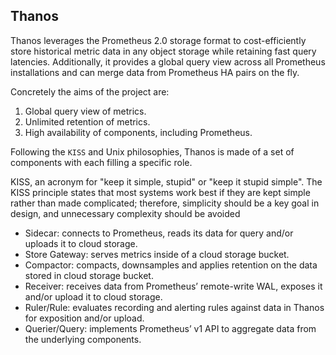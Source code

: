 ## Thanos
Thanos leverages the Prometheus 2.0 storage format to cost-efficiently store historical metric data in any object storage while retaining fast query latencies. Additionally, it provides a global query view across all Prometheus installations and can merge data from Prometheus HA pairs on the fly.

Concretely the aims of the project are:

1. Global query view of metrics.
2. Unlimited retention of metrics.
3. High availability of components, including Prometheus.


Following the `KISS` and Unix philosophies, Thanos is made of a set of components with each filling a specific role.

KISS, an acronym for "keep it simple, stupid" or "keep it stupid simple". The KISS principle states that most systems work best if they are kept simple rather than made complicated; therefore, simplicity should be a key goal in design, and unnecessary complexity should be avoided

- Sidecar: connects to Prometheus, reads its data for query and/or uploads it to cloud storage.
- Store Gateway: serves metrics inside of a cloud storage bucket.
- Compactor: compacts, downsamples and applies retention on the data stored in cloud storage bucket.
- Receiver: receives data from Prometheus’ remote-write WAL, exposes it and/or upload it to cloud storage.
- Ruler/Rule: evaluates recording and alerting rules against data in Thanos for exposition and/or upload.
- Querier/Query: implements Prometheus’ v1 API to aggregate data from the underlying components.
